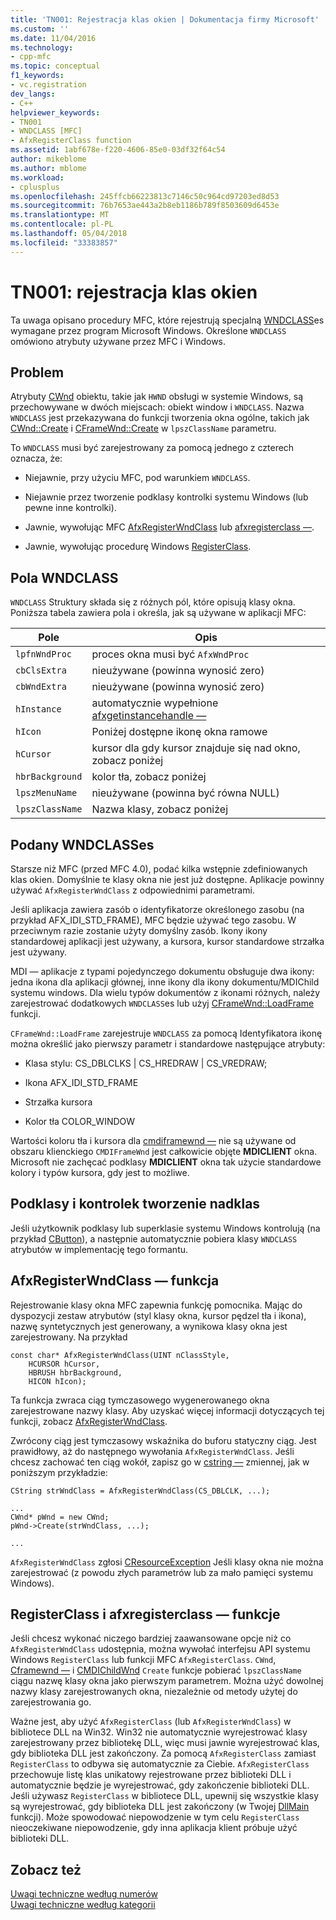 ```yaml
---
title: 'TN001: Rejestracja klas okien | Dokumentacja firmy Microsoft'
ms.custom: ''
ms.date: 11/04/2016
ms.technology:
- cpp-mfc
ms.topic: conceptual
f1_keywords:
- vc.registration
dev_langs:
- C++
helpviewer_keywords:
- TN001
- WNDCLASS [MFC]
- AfxRegisterClass function
ms.assetid: 1abf678e-f220-4606-85e0-03df32f64c54
author: mikeblome
ms.author: mblome
ms.workload:
- cplusplus
ms.openlocfilehash: 245ffcb66223813c7146c50c964cd97203ed8d53
ms.sourcegitcommit: 76b7653ae443a2b8eb1186b789f8503609d6453e
ms.translationtype: MT
ms.contentlocale: pl-PL
ms.lasthandoff: 05/04/2018
ms.locfileid: "33383857"
---
```

# <a name="tn001-window-class-registration"></a>TN001: rejestracja klas okien
Ta uwaga opisano procedury MFC, które rejestrują specjalną [WNDCLASS](http://msdn.microsoft.com/library/windows/desktop/ms633576)es wymagane przez program Microsoft Windows. Określone `WNDCLASS` omówiono atrybuty używane przez MFC i Windows.  
  
## <a name="the-problem"></a>Problem  
 Atrybuty [CWnd](../mfc/reference/cwnd-class.md) obiektu, takie jak `HWND` obsługi w systemie Windows, są przechowywane w dwóch miejscach: obiekt window i `WNDCLASS`. Nazwa `WNDCLASS` jest przekazywana do funkcji tworzenia okna ogólne, takich jak [CWnd::Create](../mfc/reference/cwnd-class.md#create) i [CFrameWnd::Create](../mfc/reference/cframewnd-class.md#create) w `lpszClassName` parametru.  
  
 To `WNDCLASS` musi być zarejestrowany za pomocą jednego z czterech oznacza, że:  
  
-   Niejawnie, przy użyciu MFC, pod warunkiem `WNDCLASS`.  
  
-   Niejawnie przez tworzenie podklasy kontrolki systemu Windows (lub pewne inne kontrolki).  
  
-   Jawnie, wywołując MFC [AfxRegisterWndClass](../mfc/reference/application-information-and-management.md#afxregisterwndclass) lub [afxregisterclass —](../mfc/reference/application-information-and-management.md#afxregisterclass).  
  
-   Jawnie, wywołując procedurę Windows [RegisterClass](http://msdn.microsoft.com/library/windows/desktop/ms633586).  
  
## <a name="wndclass-fields"></a>Pola WNDCLASS  
 `WNDCLASS` Struktury składa się z różnych pól, które opisują klasy okna. Poniższa tabela zawiera pola i określa, jak są używane w aplikacji MFC:  
  
|Pole|Opis|  
|-----------|-----------------|  
|`lpfnWndProc`|proces okna musi być `AfxWndProc`|  
|`cbClsExtra`|nieużywane (powinna wynosić zero)|  
|`cbWndExtra`|nieużywane (powinna wynosić zero)|  
|`hInstance`|automatycznie wypełnione [afxgetinstancehandle —](../mfc/reference/application-information-and-management.md#afxgetinstancehandle)|  
|`hIcon`|Poniżej dostępne ikonę okna ramowe|  
|`hCursor`|kursor dla gdy kursor znajduje się nad okno, zobacz poniżej|  
|`hbrBackground`|kolor tła, zobacz poniżej|  
|`lpszMenuName`|nieużywane (powinna być równa NULL)|  
|`lpszClassName`|Nazwa klasy, zobacz poniżej|  
  
## <a name="provided-wndclasses"></a>Podany WNDCLASSes  
 Starsze niż MFC (przed MFC 4.0), podać kilka wstępnie zdefiniowanych klas okien. Domyślnie te klasy okna nie jest już dostępne. Aplikacje powinny używać `AfxRegisterWndClass` z odpowiednimi parametrami.  
  
 Jeśli aplikacja zawiera zasób o identyfikatorze określonego zasobu (na przykład AFX_IDI_STD_FRAME), MFC będzie używać tego zasobu. W przeciwnym razie zostanie użyty domyślny zasób. Ikony ikony standardowej aplikacji jest używany, a kursora, kursor standardowe strzałka jest używany.  
  
 MDI — aplikacje z typami pojedynczego dokumentu obsługuje dwa ikony: jedna ikona dla aplikacji głównej, inne ikony dla ikony dokumentu/MDIChild systemu windows. Dla wielu typów dokumentów z ikonami różnych, należy zarejestrować dodatkowych `WNDCLASS`es lub użyj [CFrameWnd::LoadFrame](../mfc/reference/cframewnd-class.md#loadframe) funkcji.  
  
 `CFrameWnd::LoadFrame` zarejestruje `WNDCLASS` za pomocą Identyfikatora ikonę można określić jako pierwszy parametr i standardowe następujące atrybuty:  
  
-   Klasa stylu: CS_DBLCLKS &#124; CS_HREDRAW &#124; CS_VREDRAW;  
  
-   Ikona AFX_IDI_STD_FRAME  
  
-   Strzałka kursora  
  
-   Kolor tła COLOR_WINDOW  
  
 Wartości koloru tła i kursora dla [cmdiframewnd —](../mfc/reference/cmdiframewnd-class.md) nie są używane od obszaru klienckiego `CMDIFrameWnd` jest całkowicie objęte **MDICLIENT** okna. Microsoft nie zachęcać podklasy **MDICLIENT** okna tak użycie standardowe kolory i typów kursora, gdy jest to możliwe.  
  
## <a name="subclassing-and-superclassing-controls"></a>Podklasy i kontrolek tworzenie nadklas  
 Jeśli użytkownik podklasy lub superklasie systemu Windows kontrolują (na przykład [CButton](../mfc/reference/cbutton-class.md)), a następnie automatycznie pobiera klasy `WNDCLASS` atrybutów w implementację tego formantu.  
  
## <a name="the-afxregisterwndclass-function"></a>AfxRegisterWndClass — funkcja  
 Rejestrowanie klasy okna MFC zapewnia funkcję pomocnika. Mając do dyspozycji zestaw atrybutów (styl klasy okna, kursor pędzel tła i ikona), nazwę syntetycznych jest generowany, a wynikowa klasy okna jest zarejestrowany. Na przykład  
  
```  
const char* AfxRegisterWndClass(UINT nClassStyle,
    HCURSOR hCursor,
    HBRUSH hbrBackground,
    HICON hIcon);
```  
  
 Ta funkcja zwraca ciąg tymczasowego wygenerowanego okna zarejestrowane nazwy klasy. Aby uzyskać więcej informacji dotyczących tej funkcji, zobacz [AfxRegisterWndClass](../mfc/reference/application-information-and-management.md#afxregisterwndclass).  
  
 Zwrócony ciąg jest tymczasowy wskaźnika do buforu statyczny ciąg. Jest prawidłowy, aż do następnego wywołania `AfxRegisterWndClass`. Jeśli chcesz zachować ten ciąg wokół, zapisz go w [cstring —](../atl-mfc-shared/using-cstring.md) zmiennej, jak w poniższym przykładzie:  
  
```  
CString strWndClass = AfxRegisterWndClass(CS_DBLCLK, ...);

...  
CWnd* pWnd = new CWnd;  
pWnd->Create(strWndClass, ...);

...  
```  
  
 `AfxRegisterWndClass` zgłosi [CResourceException](../mfc/reference/cresourceexception-class.md) Jeśli klasy okna nie można zarejestrować (z powodu złych parametrów lub za mało pamięci systemu Windows).  
  
## <a name="the-registerclass-and-afxregisterclass-functions"></a>RegisterClass i afxregisterclass — funkcje  
 Jeśli chcesz wykonać niczego bardziej zaawansowane opcje niż co `AfxRegisterWndClass` udostępnia, można wywołać interfejsu API systemu Windows `RegisterClass` lub funkcji MFC `AfxRegisterClass`. `CWnd`, [Cframewnd —](../mfc/reference/cframewnd-class.md) i [CMDIChildWnd](../mfc/reference/cmdichildwnd-class.md) `Create` funkcje pobierać `lpszClassName` ciągu nazwę klasy okna jako pierwszym parametrem. Można użyć dowolnej nazwy klasy zarejestrowanych okna, niezależnie od metody użytej do zarejestrowania go.  
  
 Ważne jest, aby użyć `AfxRegisterClass` (lub `AfxRegisterWndClass`) w bibliotece DLL na Win32. Win32 nie automatycznie wyrejestrować klasy zarejestrowany przez bibliotekę DLL, więc musi jawnie wyrejestrować klas, gdy biblioteka DLL jest zakończony. Za pomocą `AfxRegisterClass` zamiast `RegisterClass` to odbywa się automatycznie za Ciebie. `AfxRegisterClass` przechowuje listę klas unikatowy rejestrowane przez biblioteki DLL i automatycznie będzie je wyrejestrować, gdy zakończenie biblioteki DLL. Jeśli używasz `RegisterClass` w bibliotece DLL, upewnij się wszystkie klasy są wyrejestrować, gdy biblioteka DLL jest zakończony (w Twojej [DllMain](http://msdn.microsoft.com/library/windows/desktop/ms682583) funkcji). Może spowodować niepowodzenie w tym celu `RegisterClass` nieoczekiwane niepowodzenie, gdy inna aplikacja klient próbuje użyć biblioteki DLL.  
  
## <a name="see-also"></a>Zobacz też  
 [Uwagi techniczne według numerów](../mfc/technical-notes-by-number.md)   
 [Uwagi techniczne według kategorii](../mfc/technical-notes-by-category.md)

